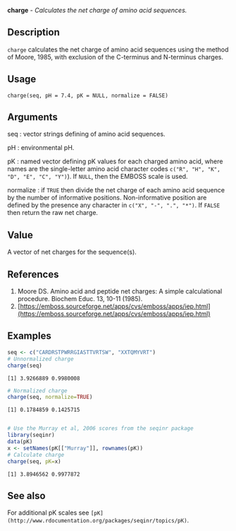 **charge** - *Calculates the net charge of amino acid sequences.*

Description
--------------------

`charge` calculates the net charge of amino acid sequences using 
the method of Moore, 1985, with exclusion of the C-terminus and N-terminus charges.


Usage
--------------------
```
charge(seq, pH = 7.4, pK = NULL, normalize = FALSE)
```

Arguments
-------------------

seq
:   vector strings defining of amino acid sequences.

pH
:   environmental pH.

pK
:   named vector defining pK values for each charged amino acid,
where names are the single-letter amino acid character codes
`c("R", "H", "K", "D", "E", "C", "Y")`). If `NULL`, 
then the EMBOSS scale is used.

normalize
:   if `TRUE` then divide the net charge of each amino acid 
sequence by the number of informative positions. Non-informative 
position are defined by the presence any character in 
`c("X", "-", ".", "*")`. If `FALSE` then return the raw
net charge.




Value
-------------------

A vector of net charges for the sequence(s).


References
-------------------


1. Moore DS. Amino acid and peptide net charges: A simple calculational procedure. 
Biochem Educ. 13, 10-11 (1985).
1. [https://emboss.sourceforge.net/apps/cvs/emboss/apps/iep.html](https://emboss.sourceforge.net/apps/cvs/emboss/apps/iep.html)




Examples
-------------------

```R
seq <- c("CARDRSTPWRRGIASTTVRTSW", "XXTQMYVRT") 
# Unnormalized charge
charge(seq)

```


```
[1] 3.9266889 0.9980008

```


```R
# Normalized charge
charge(seq, normalize=TRUE)

```


```
[1] 0.1784859 0.1425715

```


```R

# Use the Murray et al, 2006 scores from the seqinr package
library(seqinr)
data(pK)
x <- setNames(pK[["Murray"]], rownames(pK))
# Calculate charge
charge(seq, pK=x)

```


```
[1] 3.8946562 0.9977872

```



See also
-------------------

For additional pK scales see `[pK](http://www.rdocumentation.org/packages/seqinr/topics/pK)`.






